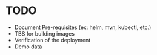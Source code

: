 # TODO


- Document Pre-requisites (ex: helm, mvn, kubectl, etc.)
- TBS for building images
- Verification of the deployment
- Demo data
